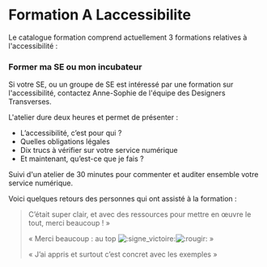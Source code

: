 # Formation A Laccessibilite

Le catalogue formation comprend actuellement 3 formations relatives à l'accessibilité :

### Former ma SE ou mon incubateur

Si votre SE, ou un groupe de SE est intéressé par une formation sur l'accessibilité, contactez Anne-Sophie de l'équipe des Designers Transverses.

L'atelier dure deux heures et permet de présenter :

* L’accessibilité, c’est pour qui ? 
* Quelles obligations légales 
* Dix trucs à vérifier sur votre service numérique 
* Et maintenant, qu’est-ce que je fais ?

Suivi d'un atelier de 30 minutes pour commenter et auditer ensemble votre service numérique.

Voici quelques retours des personnes qui ont assisté à la formation :

> C’était super clair, et avec des ressources pour mettre en œuvre le tout, merci beaucoup ! »
>
> « Merci beaucoup : au top ![:signe\_victoire:](https://a.slack-edge.com/production-standard-emoji-assets/13.0/apple-medium/270c-fe0f.png)![:rougir:](https://a.slack-edge.com/production-standard-emoji-assets/13.0/apple-medium/1f60a.png) »
>
> « J’ai appris et surtout c’est concret avec les exemples »

